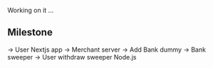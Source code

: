 Working on it ...

## Milestone
-> User Nextjs app 
-> Merchant server
-> Add Bank dummy
-> Bank sweeper
-> User withdraw sweeper Node.js
